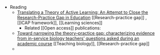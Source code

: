 - Reading
	- [Translating a Theory of Active Learning: An Attempt to Close the Research-Practice Gap in Education](https://education.asu.edu/sites/default/files/translating_a_thoery_of_active_learning.pdf) [[Research-practice gap]] , [[ICAP framework]], [[Learning sciences]]
		- Related [[Open access]] publications:
	- [Toward narrowing the theory–practice gap: characterizing evidence from in-service biology teachers’ questions asked during an academic course](https://stemeducationjournal.springeropen.com/articles/10.1186/s40594-019-0174-3) [[Teaching biology]], [[Research-practice gap]]
	-